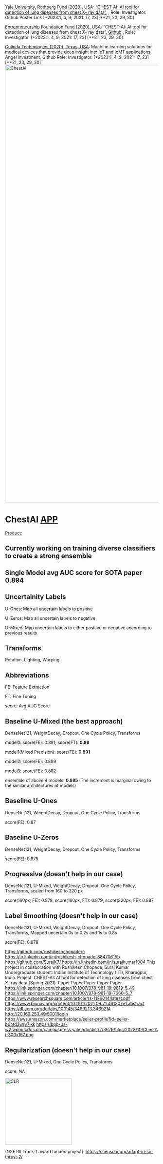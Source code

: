 [Yale University, Rothberg Fund (2020), USA](https://medium.com/tsai-city/kickstarting-healthcare-innovation-with-the-rothberg-catalyzer-prototype-fund-6f5a1f37c5c2): [“CHEST-AI: AI tool for detection of lung diseases from chest X- ray data”,](https://www.chestai.org/) , Role: Investigator. Github Poster Link [*2023:1, 4, 9; 2021: 17, 23][**21, 23, 29, 30]

[Entrepreneurship Foundation Fund (2020), USA](https://www.entrepreneurshipfoundation.org/): “CHEST-AI: AI tool for detection of lung diseases from chest X- ray data”, [Github](https://www.chestai.org/) , Role: Investigator. [*2023:1, 4, 9; 2021: 17, 23] [**21, 23, 29, 30]

[Culinda Technologies (2020), Texas, USA](https://www.culinda.io/): Machine learning solutions for medical devices that provide deep insight into IoT and IoMT applications, Angel investment, Github Role: Investigator. [*2023:1, 4, 9; 2021: 17, 23] [**21, 23, 29, 30]
<img width="1433" alt="ChestAi" src="https://github.com/spawar2/Chest-X-ray-Neural-Nets/assets/25118302/eec7c627-7c54-4677-b7b1-db210ec7fa16">


# ChestAI [APP](http://20.169.253.49:5001/login)

[Product:](https://aws.amazon.com/marketplace/seller-profile?id=seller-b6otd3wry7lkk)

## Currently working on training diverse classifiers to create a strong ensemble

## Single Model avg AUC score for SOTA paper 0.894

## Uncertainity Labels
U-Ones: Map all uncertain labels to positive

U-Zeros: Map all uncertain labels to negative

U-Mixed: Map uncertain labels to either positive or negative according to previous results

## Transforms
Rotation, Lighting, Warping

## Abbreviations 
FE: Feature Extraction

FT: Fine Tuning

score: Avg AUC Score

## Baseline U-Mixed (the best approach)
DenseNet121, WeightDecay, Dropout, One Cycle Policy, Transforms

model0: score(FE): 0.891; score(FT): **0.89**

model1(Mixed Precision): score(FE): **0.891**

model2: score(FE): 0.889

model3: score(FE): 0.882

ensemble of above 4 models: **0.895** (The increment is marginal owing to the similar architectures of models)

## Baseline U-Ones 
DenseNet121, WeightDecay, Dropout, One Cycle Policy, Transforms

score(FE): 0.87

## Baseline U-Zeros 
DenseNet121, WeightDecay, Dropout, One Cycle Policy, Transforms

score(FE): 0.875

## Progressive (doesn't help in our case)
DenseNet121, U-Mixed, WeightDecay, Dropout, One Cycle Policy, Transforms, scaled from 160 to 320 px

score(160px, FE):  0.878; score(160px, FT): 0.879; score(320px, FE): 0.887

## Label Smoothing (doesn't help in our case)
DenseNet121, U-Mixed, WeightDecay, Dropout, One Cycle Policy, Transforms, Mapped uncertain 0s to 0.2s and 1s to 0.8s

score(FE): 0.878

https://github.com/rushikeshchopaderc
https://in.linkedin.com/in/rushikesh-chopade-88470615b
https://github.com/SurajK7/
https://in.linkedin.com/in/surajkumar1004
This project in collaboration with Rushikesh Chopade, Suraj Kumar Undergraduate student: Indian Institute of Technology (IIT), Kharagpur, India. Project: CHEST-AI: AI tool for detection of lung diseases from chest X- ray data (Spring 2021). Paper Paper Paper Paper Paper 
https://link.springer.com/chapter/10.1007/978-981-19-9819-5_49
https://link.springer.com/chapter/10.1007/978-981-19-7660-5_7
https://www.researchsquare.com/article/rs-1129014/latest.pdf
https://www.biorxiv.org/content/10.1101/2021.09.21.461307v1.abstract
https://dl.acm.org/doi/abs/10.1145/3469213.3469214
http://20.169.253.49:5001/login
https://aws.amazon.com/marketplace/seller-profile?id=seller-b6otd3wry7lkk
https://bpb-us-w2.wpmucdn.com/campuspress.yale.edu/dist/7/3679/files/2023/10/ChestAi-300x167.png

## Regularization (doesn't help in our case)
DenseNet121, U-Mixed, One Cycle Policy, Transforms

score: NA

<img width="218" alt="CLR" src="https://github.com/spawar2/Chest-X-ray-Neural-Nets/assets/25118302/b5437360-9591-457c-beed-4d60519fba9e">

(NSF RII Track-1 award funded project): https://scepscor.org/adapt-in-sc-thrust-2/


